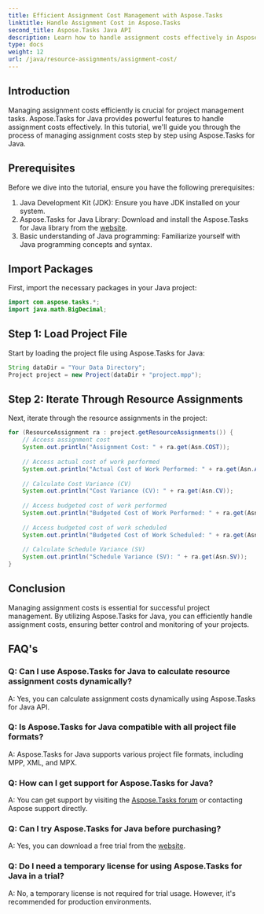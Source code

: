 ```yaml
---
title: Efficient Assignment Cost Management with Aspose.Tasks
linktitle: Handle Assignment Cost in Aspose.Tasks
second_title: Aspose.Tasks Java API
description: Learn how to handle assignment costs effectively in Aspose.Tasks for Java. Step-by-step guide for managing project resources efficiently.
type: docs
weight: 12
url: /java/resource-assignments/assignment-cost/
---
```

## Introduction
Managing assignment costs efficiently is crucial for project management tasks. Aspose.Tasks for Java provides powerful features to handle assignment costs effectively. In this tutorial, we'll guide you through the process of managing assignment costs step by step using Aspose.Tasks for Java.
## Prerequisites
Before we dive into the tutorial, ensure you have the following prerequisites:
1. Java Development Kit (JDK): Ensure you have JDK installed on your system.
2. Aspose.Tasks for Java Library: Download and install the Aspose.Tasks for Java library from the [website](https://releases.aspose.com/tasks/java/).
3. Basic understanding of Java programming: Familiarize yourself with Java programming concepts and syntax.

## Import Packages
First, import the necessary packages in your Java project:
```java
import com.aspose.tasks.*;
import java.math.BigDecimal;
```
## Step 1: Load Project File
Start by loading the project file using Aspose.Tasks for Java:
```java
String dataDir = "Your Data Directory";
Project project = new Project(dataDir + "project.mpp");
```
## Step 2: Iterate Through Resource Assignments
Next, iterate through the resource assignments in the project:
```java
for (ResourceAssignment ra : project.getResourceAssignments()) {
    // Access assignment cost
    System.out.println("Assignment Cost: " + ra.get(Asn.COST));
    
    // Access actual cost of work performed
    System.out.println("Actual Cost of Work Performed: " + ra.get(Asn.ACWP));
    
    // Calculate Cost Variance (CV)
    System.out.println("Cost Variance (CV): " + ra.get(Asn.CV));
    
    // Access budgeted cost of work performed
    System.out.println("Budgeted Cost of Work Performed: " + ra.get(Asn.BCWP));
    
    // Access budgeted cost of work scheduled
    System.out.println("Budgeted Cost of Work Scheduled: " + ra.get(Asn.BCWS));
    
    // Calculate Schedule Variance (SV)
    System.out.println("Schedule Variance (SV): " + ra.get(Asn.SV));
}
```

## Conclusion
Managing assignment costs is essential for successful project management. By utilizing Aspose.Tasks for Java, you can efficiently handle assignment costs, ensuring better control and monitoring of your projects.
## FAQ's
### Q: Can I use Aspose.Tasks for Java to calculate resource assignment costs dynamically?
A: Yes, you can calculate assignment costs dynamically using Aspose.Tasks for Java API.
### Q: Is Aspose.Tasks for Java compatible with all project file formats?
A: Aspose.Tasks for Java supports various project file formats, including MPP, XML, and MPX.
### Q: How can I get support for Aspose.Tasks for Java?
A: You can get support by visiting the [Aspose.Tasks forum](https://forum.aspose.com/c/tasks/15) or contacting Aspose support directly.
### Q: Can I try Aspose.Tasks for Java before purchasing?
A: Yes, you can download a free trial from the [website](https://releases.aspose.com/).
### Q: Do I need a temporary license for using Aspose.Tasks for Java in a trial?
A: No, a temporary license is not required for trial usage. However, it's recommended for production environments.
